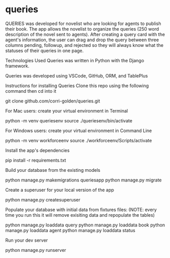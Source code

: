 # queries

QUERIES was developed for novelist who are looking for agents to publish their book.  The app allows the novelist to organize the queries (250 word description of the novel sent to agents). After creating a query card with the agent's information, the user can drag and drop the query between three columns pending, followup, and rejected so they will always know what the statuses of their queries in one page.

Technologies Used
Queries was written in Python with the Django framework.

Queries was developed using VSCode, GitHub, ORM, and TablePlus

Instructions for installing Queries
Clone this repo using the following command then cd into it

git clone github.com/corri-golden/queries.git

For Mac users: create your virtual environment in Terminal

python -m venv queriesenv
source ./queriesenv/bin/activate

For Windows users: create your virtual environment in Command Line

python -m venv workforceenv
source ./workforceenv/Scripts/activate

Install the app's dependencies

pip install -r requirements.txt

Build your database from the existing models

python manage.py makemigrations queriesapp
python manage.py migrate

Create a superuser for your local version of the app

python manage.py createsuperuser

Populate your database with initial data from fixtures files: (NOTE: every time you run this it will remove exisiting data and repopulate the tables)

python manage.py loaddata query
python manage.py loaddata book
python manage.py loaddata agent
python manage.py loaddata status

Run your dev server

python manage.py runserver



